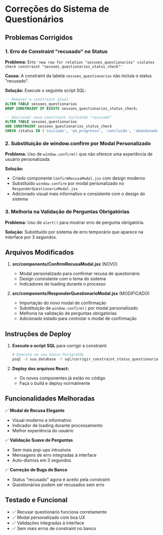# Correções do Sistema de Questionários

## Problemas Corrigidos

### 1. Erro de Constraint "recusado" no Status

**Problema:** Erro `'new row for relation "sessoes_questionarios" violates check constraint "sessoes_questionarios_status_check"'`

**Causa:** A constraint da tabela `sessoes_questionarios` não incluía o status "recusado".

**Solução:** Execute o seguinte script SQL:

```sql
-- Remover a constraint atual
ALTER TABLE sessoes_questionarios 
DROP CONSTRAINT IF EXISTS sessoes_questionarios_status_check;

-- Adicionar nova constraint incluindo "recusado"
ALTER TABLE sessoes_questionarios 
ADD CONSTRAINT sessoes_questionarios_status_check 
CHECK (status IN ('iniciado', 'em_progresso', 'concluido', 'abandonado', 'recusado'));
```

### 2. Substituição de window.confirm por Modal Personalizado

**Problema:** Uso de `window.confirm()` que não oferece uma experiência de usuário personalizada.

**Solução:** 
- Criado componente `ConfirmRecusaModal.jsx` com design moderno
- Substituído `window.confirm` por modal personalizado no `ResponderQuestionarioModal.jsx`
- Adicionado visual mais informativo e consistente com o design do sistema

### 3. Melhoria na Validação de Perguntas Obrigatórias

**Problema:** Uso de `alert()` para mostrar erro de pergunta obrigatória.

**Solução:** Substituído por sistema de erro temporário que aparece na interface por 3 segundos.

## Arquivos Modificados

1. **src/components/ConfirmRecusaModal.jsx** (NOVO)
   - Modal personalizado para confirmar recusa de questionário
   - Design consistente com o tema do sistema
   - Indicadores de loading durante o processo

2. **src/components/ResponderQuestionarioModal.jsx** (MODIFICADO)
   - Importação do novo modal de confirmação
   - Substituição de `window.confirm()` por modal personalizado
   - Melhoria na validação de perguntas obrigatórias
   - Adicionado estado para controlar o modal de confirmação

## Instruções de Deploy

1. **Execute o script SQL** para corrigir a constraint:
   ```bash
   # Execute no seu banco PostgreSQL
   psql -d sua_database -f sql/corrigir_constraint_status_questionarios.sql
   ```

2. **Deploy dos arquivos React:**
   - Os novos componentes já estão no código
   - Faça o build e deploy normalmente

## Funcionalidades Melhoradas

✅ **Modal de Recusa Elegante**
- Visual moderno e informativo
- Indicador de loading durante processamento
- Melhor experiência do usuário

✅ **Validação Suave de Perguntas**
- Sem mais pop-ups intrusivos
- Mensagens de erro integradas à interface
- Auto-dismiss em 3 segundos

✅ **Correção de Bugs de Banco**
- Status "recusado" agora é aceito pela constraint
- Questionários podem ser recusados sem erro

## Testado e Funcional

- ✅ Recusar questionário funciona corretamente
- ✅ Modal personalizado com boa UX
- ✅ Validações integradas à interface
- ✅ Sem mais erros de constraint no banco
